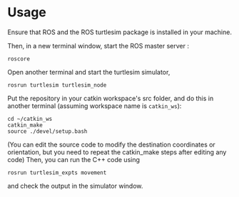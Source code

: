 # Usage

Ensure that ROS and the ROS turtlesim package is installed in your machine.

Then, in a new terminal window, start the ROS master server :
```
roscore
```

Open another terminal and start the turtlesim simulator,
```
rosrun turtlesim turtlesim_node
```

Put the repository in your catkin workspace's src folder, and do this in another terminal (assuming workspace name is `catkin_ws`):
```
cd ~/catkin_ws
catkin_make
source ./devel/setup.bash
```
(You can edit the source code to modify the destination coordinates or orientation, but you need to repeat the catkin_make steps after editing any code)
Then, you can run the C++ code using 
```
rosrun turtlesim_expts movement
```
and check the output in the simulator window.
